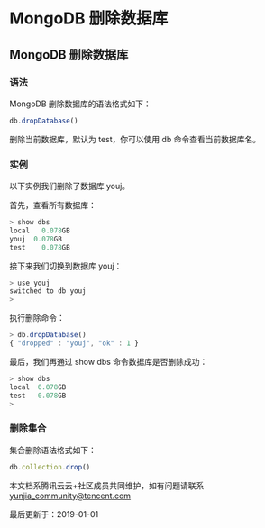 # MongoDB 删除数据库



## MongoDB 删除数据库

### 语法

MongoDB 删除数据库的语法格式如下：

```js
db.dropDatabase()
```

删除当前数据库，默认为 test，你可以使用 db 命令查看当前数据库名。

### 实例

以下实例我们删除了数据库 youj。

首先，查看所有数据库：

```js
> show dbs
local   0.078GB
youj  0.078GB
test    0.078GB
```

接下来我们切换到数据库 youj：

```js
> use youj
switched to db youj
> 
```

执行删除命令：

```js
> db.dropDatabase()
{ "dropped" : "youj", "ok" : 1 }
```

最后，我们再通过 show dbs 命令数据库是否删除成功：

```js
> show dbs
local  0.078GB
test   0.078GB
> 
```

### 删除集合

集合删除语法格式如下：

```js
db.collection.drop()
```

本文档系腾讯云云+社区成员共同维护，如有问题请联系 yunjia_community@tencent.com

最后更新于：2019-01-01